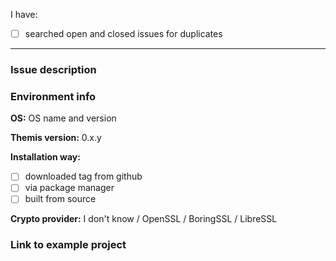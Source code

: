 I have:

- [ ] searched open and closed issues for duplicates

----------------------------------------

### Issue description

<!-- Describe here the issue that you are experiencing. -->


### Environment info

<!-- Most our issues are coming not from the cryptography, but from installation/dependencies/package managers, please provide as much info as you can. -->

**OS:** OS name and version

**Themis version:** 0.x.y

**Installation way:**
 - [ ] downloaded tag from github
 - [ ] via package manager
 - [ ] built from source

**Crypto provider:** I don't know / OpenSSL / BoringSSL / LibreSSL

### Link to example project

<!-- If you can reproduce the problem, please attach the example project so we can investigate it -->


